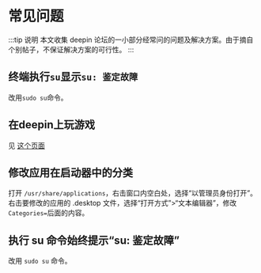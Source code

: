 # 常见问题
:::tip 说明
本文收集 deepin 论坛的一小部分经常问的问题及解决方案。由于摘自个别帖子，不保证解决方案的可行性。
:::

## 终端执行`su`显示`su: 鉴定故障`

改用`sudo su`命令。

## 在deepin上玩游戏

见 [这个页面](/deepin-solutions/games)

## 修改应用在启动器中的分类

打开 `/usr/share/applications`，右击窗口内空白处，选择“以管理员身份打开”。右击要修改的应用的 .desktop 文件，选择“打开方式”>“文本编辑器”，修改`Categories=`后面的内容。

## 执行 su 命令始终提示“su: 鉴定故障”
改用 `sudo su` 命令。